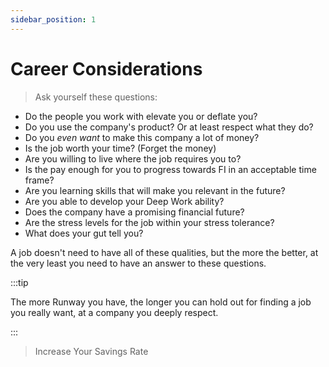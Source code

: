 ```yaml
---
sidebar_position: 1
---
```

# Career Considerations

>Ask yourself these questions:

- Do the people you work with elevate you or deflate you?
- Do you use the company's product? Or at least respect what they do?
- Do you *even want* to make this company a lot of money?
- Is the job worth your time? (Forget the money)
- Are you willing to live where the job requires you to?
- Is the pay enough for you to progress towards FI in an acceptable time frame?
- Are you learning skills that will make you relevant in the future?
- Are you able to develop your Deep Work ability?
- Does the company have a promising financial future?
- Are the stress levels for the job within your stress tolerance?
- What does your gut tell you?

A job doesn't need to have all of these qualities, but the more the better, at the very least you need to have an answer to these questions. 

:::tip

The more Runway you have, the longer you can hold out for finding a job you really want, at a company you deeply respect.

:::

>Increase Your Savings Rate